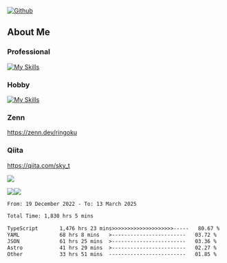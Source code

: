 [![Github](https://img.shields.io/github/followers/skyt-a?label=Follow&style=social)](https://github.com/skyt-a)

## About Me
### Professional
[![My Skills](https://skillicons.dev/icons?i=react,ts,js,nodejs,java,graphql,firebase,githubactions&theme=light)](https://skillicons.dev)
### Hobby
[![My Skills](https://skillicons.dev/icons?i=unity,rust,py&theme=light)](https://skillicons.dev)

### Zenn
https://zenn.dev/ringoku
### Qiita
https://qiita.com/sky_t


![](https://github-profile-summary-cards.vercel.app/api/cards/profile-details?username=skyt-a&theme=default)

![](https://github-profile-summary-cards.vercel.app/api/cards/repos-per-language?username=skyt-a&theme=default)![](https://github-profile-summary-cards.vercel.app/api/cards/stats?username=RinGoku&theme=default)

<!--START_SECTION:waka-->

```txt
From: 19 December 2022 - To: 13 March 2025

Total Time: 1,830 hrs 5 mins

TypeScript       1,476 hrs 23 mins>>>>>>>>>>>>>>>>>>>>-----   80.67 %
YAML             68 hrs 8 mins   >------------------------   03.72 %
JSON             61 hrs 25 mins  >------------------------   03.36 %
Astro            41 hrs 29 mins  >------------------------   02.27 %
Other            33 hrs 51 mins  -------------------------   01.85 %
```

<!--END_SECTION:waka-->
